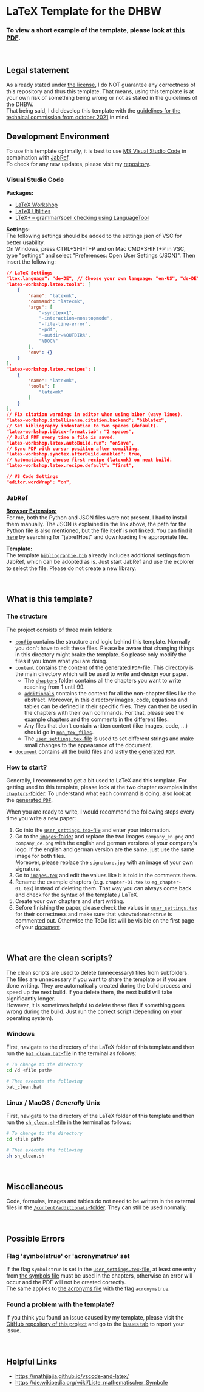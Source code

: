# LaTeX Template for the DHBW

### To view a short example of the template, please look at [this PDF](document/document.pdf).

&nbsp;

## Legal statement

As already stated under [the license](LICENSE), I do NOT guarantee any correctness of this repository and thus this template. That means, using this template is at your own risk of something being wrong or not as stated in the guidelines of the DHBW.  
That being said, I did develop this template with the [guidelines for the technical commission from october 2021](https://www.dhbw.de/fileadmin/user_upload/Dokumente/Dokumente_fuer_Studierende/191212_Leitlinien_Praxismodule_Studien_Bachelorarbeiten.pdf) in mind.

## Development Environment

To use this template optimally, it is best to use [MS Visual Studio Code](https://code.visualstudio.com) in combination with [JabRef](https://www.jabref.org).  
To check for any new updates, please visit my [repository](https://github.com/tim-bsm/dhbw_latex-template).

### Visual Studio Code

**Packages:**

- [LaTeX Workshop](https://marketplace.visualstudio.com/items?itemName=James-Yu.latex-workshop)
- [LaTeX Utilities](https://marketplace.visualstudio.com/items?itemName=tecosaur.latex-utilities)
- [LTeX+ – grammar/spell checking using LanguageTool](https://marketplace.visualstudio.com/items?itemName=ltex-plus.vscode-ltex-plus)

**Settings:**  
The following settings should be added to the settings.json of VSC for better usability.  
On Windows, press CTRL+SHIFT+P and on Mac CMD+SHIFT+P in VSC, type "settings" and select "Preferences: Open User Settings (JSON)". Then insert the following:

```json
// LaTeX Settings
"ltex.language": "de-DE", // Choose your own language: "en-US", "de-DE", ...
"latex-workshop.latex.tools": [
    {
        "name": "latexmk",
        "command": "latexmk",
        "args": [
            "-synctex=1",
            "-interaction=nonstopmode",
            "-file-line-error",
            "-pdf",
            "-outdir=%OUTDIR%",
            "%DOC%"
        ],
        "env": {}
    }
],
"latex-workshop.latex.recipes": [
    {
        "name": "latexmk",
        "tools": [
            "latexmk"
        ]
    }
],
// Fix citation warnings in editor when using biber (wavy lines).
"latex-workshop.intellisense.citation.backend": "biblatex",
// Set bibliography indentation to two spaces (default).
"latex-workshop.bibtex-format.tab": "2 spaces",
// Build PDF every time a file is saved.
"latex-workshop.latex.autoBuild.run": "onSave",
// Sync PDF with cursor position after compiling.
"latex-workshop.synctex.afterBuild.enabled": true,
// Automatically choose first recipe (latexmk) on next build.
"latex-workshop.latex.recipe.default": "first",

// VS Code Settings
"editor.wordWrap": "on",
```

### JabRef

**[Browser Extension:](https://docs.jabref.org/collect/jabref-browser-extension)**  
For me, both the Python and JSON files were not present. I had to install them manually. The JSON is explained in the link above, the path for the Python file is also mentioned, but the file itself is not linked. You can find it [here](https://github.com/JabRef/jabref/) by searching for "jabrefHost" and downloading the appropriate file.

**Template:**  
The template [`bibliographie.bib`](/content/bibliographie.bib) already includes additional settings from JabRef, which can be adopted as is. Just start JabRef and use the explorer to select the file. Please do not create a new library.

&nbsp;

## What is this template?

### The structure

The project consists of three main folders:

- [`config`](/config/) contains the structure and logic behind this template. Normally you don't have to edit these files. Please be aware that changing things in this directory might brake the template. So please only modify the files if you know what you are doing.
- [`content`](/content) contains the content of the [generated `PDF`-file](/document/document.pdf). This directory is the main directory which will be used to write and design your paper.
  - The [`chapters`](/content/chapters/) folder contains all the chapters you want to write reaching from 1 until 99.
  - [`additionals`](/content/additionals/) contains the content for all the non-chapter files like the abstract. Moreover, in this directory images, code, equations and tables can be defined in their specific files. They can then be used in the chapters with their own commands. For that, please see the example chapters and the comments in the different files.
  - Any files that don't contain written content (like images, code, ...) should go in [`non_tex_files`](/content/non_tex_files/).
  - The [`user_settings.tex`-file](/content/user_settings.tex) is used to set different strings and make small changes to the appearance of the document.
- [`document`](/document/) contains all the build files and lastly [the generated `PDF`](/document/document.pdf).

### How to start?

Generally, I recommend to get a bit used to LaTeX and this template. For getting used to this template, please look at the two chapter examples in the [`chapters`-folder](/content/chapters/). To understand what each command is doing, also look at the [generated `PDF`](/document/document.pdf).

When you are ready to write, I would recommend the following steps every time you write a new paper:

1. Go into the [`user_settings.tex`-file](/content/user_settings.tex) and enter your information.
2. Go to the [`images`-folder](/content/non_tex_files/images/) and replace the two images `company_en.png` and `company_de.png` with the english and german versions of your company's logo. If the english and german version are the same, just use the same image for both files.  
   Moreover, please replace the `signature.jpg` with an image of your own signature.
3. Go to [`images.tex`](/content/additionals/images.tex) and edit the values like it is told in the comments there.
4. Rename the example chapters (e.g. `chapter-01.tex` to `eg_chapter-01.tex`) instead of deleting them. That way you can always come back and check for the syntax of the template / LaTeX.
5. Create your own chapters and start writing.
6. Before finishing the paper, please check the values in [`user_settings.tex`](/content/user_settings.tex) for their correctness and make sure that `\showtodonotestrue` is commented out. Otherwise the ToDo list will be visible on the first page of your [document](/document/document.pdf).

&nbsp;

## What are the clean scripts?

The clean scripts are used to delete (unnecessary) files from subfolders. The files are unnecessary if you want to share the template or if you are done writing. They are automatically created during the build process and speed up the next build. If you delete them, the next build will take significantly longer.  
However, it is sometimes helpful to delete these files if something goes wrong during the build. Just run the correct script (depending on your operating system).

### Windows

First, navigate to the directory of the LaTeX folder of this template and then run the [`bat_clean.bat`-file](/bat_clean.bat) in the terminal as follows:

```bash
# To change to the directory
cd /d <file path>

# Then execute the following
bat_clean.bat
```

### Linux / MacOS / _Generally_ Unix

First, navigate to the directory of the LaTeX folder of this template and then run the [`sh_clean.sh`-file](/sh_clean.sh) in the terminal as follows:

```bash
# To change to the directory
cd <file path>

# Then execute the following
sh sh_clean.sh
```

&nbsp;

## Miscellaneous

Code, formulas, images and tables do not need to be written in the external files in the [`/content/additionals`-folder](/content/additionals/). They can still be used normally.

&nbsp;

## Possible Errors

### Flag 'symbolstrue' or 'acronymstrue' set

If the flag `symbolstrue` is set in the [`user_settings.tex`-file](/content/user_settings.tex), at least one entry from [the symbols file](/content/additionals/symbols.tex) must be used in the chapters, otherwise an error will occur and the PDF will not be created correctly.  
The same applies to [the acronyms file](/content/additionals/acronyms.tex) with the flag `acronymstrue`.

### Found a problem with the template?

If you think you found an issue caused by my template, please visit the [GitHub repository of this project](https://github.com/tim-bsm/dhbw_latex-template) and go to the [issues tab](https://github.com/tim-bsm/dhbw_latex-template/issues) to report your issue.

&nbsp;

## Helpful Links

- https://mathjiajia.github.io/vscode-and-latex/
- https://de.wikipedia.org/wiki/Liste_mathematischer_Symbole
